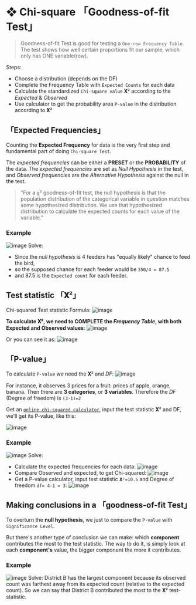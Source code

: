 #  ❖ Chi-square 「Goodness-of-fit Test」

> Goodness-of-fit Test is good for testing a `One-row Frequency Table`.
The test shows how well certain proportions fit our sample, which only has ONE variable(row).

Steps:
- Choose a distribution (depends on the DF)
- Complete the Frequency Table with `Expected Counts` for each data
- Calculate the standardized `Chi-square value` 𝐗² according to the _Expected_ & _Observed_
- Use calculator to get the probability area `P-value` in the distribution according to 𝐗²


## 「Expected Frequencies」

Counting the **Expected Frequency** for data is the very first step and fundamental part of doing `Chi-square Test`.

The _expected frequencies_ can be either a **PRESET** or the **PROBABILITY** of the data.
The _expected frequencies_ are set as _Null Hypothesis_ in the test, 
and _Observed frequencies_ are the _Alternative Hypothesis_ against the null in the test.

> "For a χ² goodness-of-fit test, the null hypothesis is that the population distribution of the categorical variable in question matches some hypothesized distribution. We use that hypothesized distribution to calculate the expected counts for each value of the variable."


### Example
![image](https://user-images.githubusercontent.com/14041622/45583713-90c50a80-b8f9-11e8-8b40-e84350911584.png)
Solve:
- Since the _null hypothesis_ is 4 feeders has "equally likely" chance to feed the bird,
- so the supposed chance for each feeder would be `350/4 = 87.5`
- and 87.5 is the `Expected count` for each feeder.


## Test statistic 「𝐗²」

Chi-squared Test statistic Formula:
![image](https://user-images.githubusercontent.com/14041622/45584164-a6d6c900-b901-11e8-9cab-6cc6566432f9.png)


**To calculate 𝐗², we need to COMPLETE the _Frequency Table_, with both Expected and Observed values**:
![image](https://user-images.githubusercontent.com/14041622/45615222-79735200-ba9e-11e8-9dc3-a4f436b0ce63.png)

Or you can see it as:
![image](https://user-images.githubusercontent.com/14041622/45613177-0a92fa80-ba98-11e8-9215-67d9fa18720e.png)



## 「P-value」

To calculate `P-value` we need the 𝐗² and _DF_:
![image](https://user-images.githubusercontent.com/14041622/45584168-adfdd700-b901-11e8-9e08-b4a75ba53af0.png)

For instance, it observes 3 prices for a fruit: prices of apple, orange, banana. Then there are **3 categories**, or **3 variables**. Therefore the _DF_ (Degree of freedom) is `(3-1)=2`

Get an [`online chi-squared calculator`](https://surfstat.anu.edu.au/surfstat-home/tables/chi.php), input the test statistic 𝐗² and DF, we'll get its P-value, like this:

![image](https://user-images.githubusercontent.com/14041622/45613470-159a5a80-ba99-11e8-95af-98e19b9595ef.png)


### Example
![image](https://user-images.githubusercontent.com/14041622/45584040-30d16280-b8ff-11e8-9bd4-360d666413a6.png)
Solve:
- Calculate the expected frequencies for each data:
![image](https://user-images.githubusercontent.com/14041622/45584122-f1a41100-b900-11e8-98d3-0b5a4c0406dd.png)
- Compare Observed and expected, to get Chi-squared:
![image](https://user-images.githubusercontent.com/14041622/45584124-084a6800-b901-11e8-960e-0222acc29a1b.png)
- Get a P-value calculator, input test statistic `𝐗²=10.5` and Degree of freedom `df= 4-1 = 3`:
![image](https://user-images.githubusercontent.com/14041622/45584134-4ba4d680-b901-11e8-8dc3-655d985ad832.png)

## Making conclusions in a 「goodness-of-fit Test」

To overturn the __null hypothesis__, we just to compare the `P-value` with `Significance Level`.

But there's another type of conclusion we can make: which **component** contributes the most to the test statistic.
The way to do it, is simply look at each **component's** value, the bigger component the more it contributes.

### Example
![image](https://user-images.githubusercontent.com/14041622/45615374-e686e780-ba9e-11e8-809f-46f4df6e1aef.png)
Solve:
District B has the largest component because its observed count was farthest away from its expected count (relative to the expected count). So we can say that District B contributed the most to the  𝐗² test-statistic.
